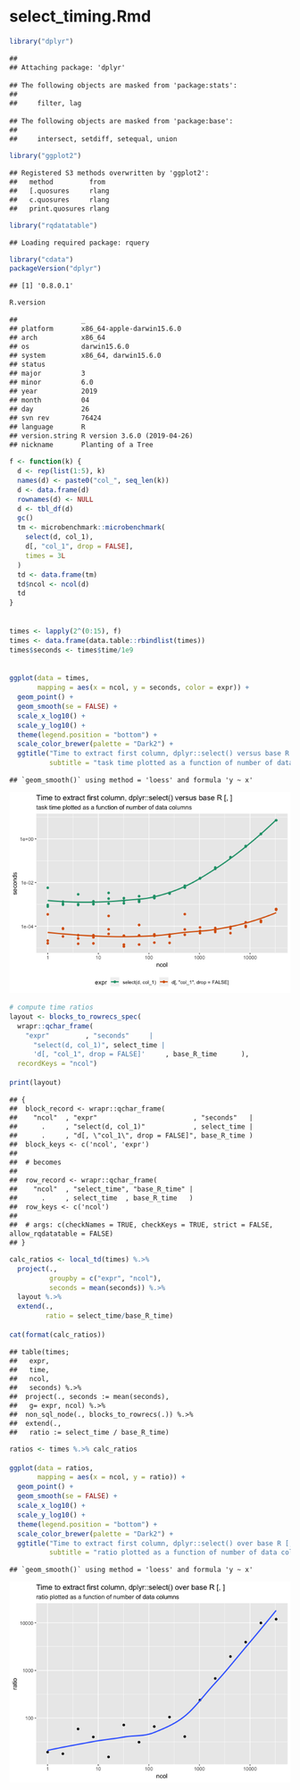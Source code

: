 select\_timing.Rmd
================

``` r
library("dplyr")
```

    ## 
    ## Attaching package: 'dplyr'

    ## The following objects are masked from 'package:stats':
    ## 
    ##     filter, lag

    ## The following objects are masked from 'package:base':
    ## 
    ##     intersect, setdiff, setequal, union

``` r
library("ggplot2")
```

    ## Registered S3 methods overwritten by 'ggplot2':
    ##   method         from 
    ##   [.quosures     rlang
    ##   c.quosures     rlang
    ##   print.quosures rlang

``` r
library("rqdatatable")
```

    ## Loading required package: rquery

``` r
library("cdata")
packageVersion("dplyr")
```

    ## [1] '0.8.0.1'

``` r
R.version
```

    ##                _                           
    ## platform       x86_64-apple-darwin15.6.0   
    ## arch           x86_64                      
    ## os             darwin15.6.0                
    ## system         x86_64, darwin15.6.0        
    ## status                                     
    ## major          3                           
    ## minor          6.0                         
    ## year           2019                        
    ## month          04                          
    ## day            26                          
    ## svn rev        76424                       
    ## language       R                           
    ## version.string R version 3.6.0 (2019-04-26)
    ## nickname       Planting of a Tree

``` r
f <- function(k) {
  d <- rep(list(1:5), k)
  names(d) <- paste0("col_", seq_len(k))
  d <- data.frame(d)
  rownames(d) <- NULL
  d <- tbl_df(d)
  gc()
  tm <- microbenchmark::microbenchmark(
    select(d, col_1),
    d[, "col_1", drop = FALSE],
    times = 3L
  )
  td <- data.frame(tm)
  td$ncol <- ncol(d)
  td
}


times <- lapply(2^(0:15), f)
times <- data.frame(data.table::rbindlist(times))
times$seconds <- times$time/1e9


ggplot(data = times, 
       mapping = aes(x = ncol, y = seconds, color = expr)) + 
  geom_point() + 
  geom_smooth(se = FALSE) + 
  scale_x_log10() + 
  scale_y_log10() + 
  theme(legend.position = "bottom") +
  scale_color_brewer(palette = "Dark2") +
  ggtitle("Time to extract first column, dplyr::select() versus base R [, ]",
          subtitle = "task time plotted as a function of number of data columns")
```

    ## `geom_smooth()` using method = 'loess' and formula 'y ~ x'

![](select_timing_files/figure-gfm/unnamed-chunk-1-1.png)<!-- -->

``` r
# compute time ratios
layout <- blocks_to_rowrecs_spec(
  wrapr::qchar_frame(
    "expr"         , "seconds"     |
      "select(d, col_1)", select_time |
      'd[, "col_1", drop = FALSE]'     , base_R_time      ),
  recordKeys = "ncol")

print(layout)
```

    ## {
    ##  block_record <- wrapr::qchar_frame(
    ##    "ncol"  , "expr"                        , "seconds"   |
    ##      .     , "select(d, col_1)"            , select_time |
    ##      .     , "d[, \"col_1\", drop = FALSE]", base_R_time )
    ##  block_keys <- c('ncol', 'expr')
    ## 
    ##  # becomes
    ## 
    ##  row_record <- wrapr::qchar_frame(
    ##    "ncol"  , "select_time", "base_R_time" |
    ##      .     , select_time  , base_R_time   )
    ##  row_keys <- c('ncol')
    ## 
    ##  # args: c(checkNames = TRUE, checkKeys = TRUE, strict = FALSE, allow_rqdatatable = FALSE)
    ## }

``` r
calc_ratios <- local_td(times) %.>%
  project(., 
          groupby = c("expr", "ncol"),
          seconds = mean(seconds)) %.>%
  layout %.>%
  extend(.,
         ratio = select_time/base_R_time)

cat(format(calc_ratios))
```

    ## table(times; 
    ##   expr,
    ##   time,
    ##   ncol,
    ##   seconds) %.>%
    ##  project(., seconds := mean(seconds),
    ##   g= expr, ncol) %.>%
    ##  non_sql_node(., blocks_to_rowrecs(.)) %.>%
    ##  extend(.,
    ##   ratio := select_time / base_R_time)

``` r
ratios <- times %.>% calc_ratios

ggplot(data = ratios, 
       mapping = aes(x = ncol, y = ratio)) +
  geom_point() + 
  geom_smooth(se = FALSE) + 
  scale_x_log10() + 
  scale_y_log10() + 
  theme(legend.position = "bottom") +
  scale_color_brewer(palette = "Dark2") +
  ggtitle("Time to extract first column, dplyr::select() over base R [, ]",
          subtitle = "ratio plotted as a function of number of data columns")
```

    ## `geom_smooth()` using method = 'loess' and formula 'y ~ x'

![](select_timing_files/figure-gfm/unnamed-chunk-1-2.png)<!-- -->
